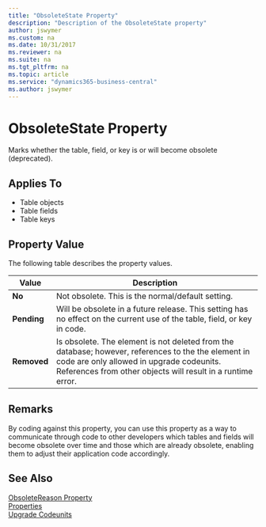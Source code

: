 ```yaml
---
title: "ObsoleteState Property"
description: "Description of the ObsoleteState property"
author: jswymer
ms.custom: na
ms.date: 10/31/2017
ms.reviewer: na
ms.suite: na
ms.tgt_pltfrm: na
ms.topic: article
ms.service: "dynamics365-business-central"
ms.author: jswymer
---
```


# ObsoleteState Property
Marks whether the table, field, or key is or will become obsolete (deprecated).   

## Applies To  

-   Table objects
-   Table fields
-   Table keys
  
## Property Value  
 The following table describes the property values.  

|  Value  |  Description  |
|---------|---------------|  
|**No**|Not obsolete. This is the normal/default setting.|  
|**Pending**|Will be obsolete in a future release. This setting has no effect on the current use of the table, field, or key in code. |  
|**Removed**|Is obsolete. The element is not deleted from the database; however, references to the the element in code are only allowed in upgrade codeunits. References from other objects will result in a runtime error.|   

## Remarks  
By coding against this property, you can use this property as a way to communicate through code to other developers which tables and fields will become obsolete over time and those which are already obsolete, enabling them to adjust their application code accordingly.

## See Also  
 [ObsoleteReason Property](devenv-obsoletereason-property.md)  
 [Properties](devenv-properties.md)  
 [Upgrade Codeunits](../../upgrade-codeunits.md)  

